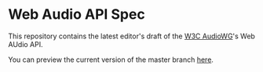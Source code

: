 # Web Audio API Spec

This repository contains the latest editor's draft of the [W3C AudioWG](http://www.w3.org/2011/audio/)'s Web AUdio API.

You can preview the current version of the master branch [here](http://webaudio.github.com/web-audio-api/).


